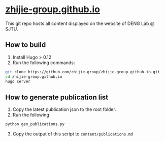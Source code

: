 # [zhijie-group.github.io](https://zhijie-group.github.io/)

This git repo hosts all content displayed on the website of DENG Lab @ SJTU.


## How to build

1. Install Hugo > 0.12
2. Run the following commands:
```bash
git clone https://github.com/zhijie-group/zhijie-group.github.io.git
cd zhijie-group.github.io
hugo server
```


## How to generate publication list

1. Copy the latest publication json to the root folder.
2. Run the following
```bash
python gen_publications.py
```
3. Copy the output of this script to `content/publications.md`
